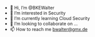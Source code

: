 - 👋 Hi, I’m @BKEWalter
- 👀 I’m interested in Security
- 🌱 I’m currently learning Cloud Security
- 💞️ I’m looking to collaborate on ...
- 📫 How to reach me bwalter@gmx.de

<!---
BKEWalter/BKEWalter is a ✨ special ✨ repository because its `README.md` (this file) appears on your GitHub profile.
You can click the Preview link to take a look at your changes.
--->
